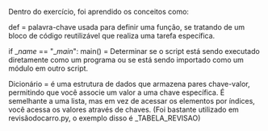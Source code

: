 Dentro do exercício, foi aprendido os conceitos como:

def = palavra-chave usada para definir uma função, se tratando de um bloco de código reutilizável que realiza uma tarefa específica.

if __name_ == "__main_":
    main()                   = Determinar se o script está sendo executado diretamente como um programa ou se está sendo importado como um módulo em outro script. 

Dicionário = é uma estrutura de dados que armazena pares chave-valor, permitindo que você associe um valor a uma chave específica. É semelhante a uma lista, mas em vez de acessar os elementos por índices, você acessa os valores através de chaves. (Foi bastante utilizado em revisãodocarro.py, o exemplo disso é _TABELA_REVISAO)